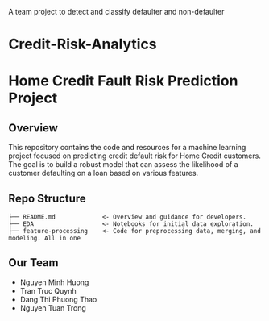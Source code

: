 
A team project to detect and classify defaulter and non-defaulter 

# Credit-Risk-Analytics
# Home Credit Fault Risk Prediction Project
## Overview
This repository contains the code and resources for a machine learning project focused on predicting credit default risk for Home Credit customers. The goal is to build a robust model that can assess the likelihood of a customer defaulting on a loan based on various features.

## Repo Structure
    ├── README.md             <- Overview and guidance for developers.
    ├── EDA                   <- Notebooks for initial data exploration.
    ├── feature-processing    <- Code for preprocessing data, merging, and modeling. All in one

## Our Team 
* Nguyen Minh Huong
* Tran Truc Quynh
* Dang Thi Phuong Thao
* Nguyen Tuan Trong
